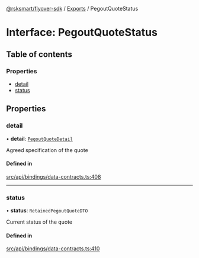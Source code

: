 [@rsksmart/flyover-sdk](../README.md) / [Exports](../modules.md) / PegoutQuoteStatus

# Interface: PegoutQuoteStatus

## Table of contents

### Properties

- [detail](PegoutQuoteStatus.md#detail)
- [status](PegoutQuoteStatus.md#status)

## Properties

### detail

• **detail**: [`PegoutQuoteDetail`](PegoutQuoteDetail.md)

Agreed specification of the quote

#### Defined in

[src/api/bindings/data-contracts.ts:408](https://github.com/rsksmart/flyover-sdk/blob/18dbf4f19eeffd80a65cc3f468bbc1f72a91f197/src/api/bindings/data-contracts.ts#L408)

___

### status

• **status**: `RetainedPegoutQuoteDTO`

Current status of the quote

#### Defined in

[src/api/bindings/data-contracts.ts:410](https://github.com/rsksmart/flyover-sdk/blob/18dbf4f19eeffd80a65cc3f468bbc1f72a91f197/src/api/bindings/data-contracts.ts#L410)
